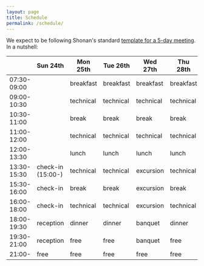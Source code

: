 ```yaml
---
layout: page
title: Schedule
permalink: /schedule/
---
```


We expect to be following Shonan's standard [template for a 5-day meeting](https://shonan.nii.ac.jp/docs/daf3cfe4d550b6d98acf49955e07c423e93ffb1e.pdf). In a nutshell:

|             | Sun 24th            | Mon 25th  | Tue 26th  | Wed 27th  | Thu 28th  | Fri 29th  |
| ----------- | ------------------- | --------- | --------- | --------- | --------- | --------- |
| 07:30-09:00 |                     | breakfast | breakfast | breakfast | breakfast | breakfast |
| 09:00-10:30 |                     | technical | technical | technical | technical | technical |
| 10:30-11:00 |                     | break     | break     | break     | break     | break     |
| 11:00-12:00 |                     | technical | technical | technical | technical | technical |
| 12:00-13:30 |                     | lunch     | lunch     | lunch     | lunch     | lunch     |
| 13:30-15:30 | check-in <br> (15:00-)   | technical | technical | excursion | technical | farewell  |
| 15:30-16:00 | check-in            | break     | break     | excursion | break     |
| 16:00-18:00 | check-in            | technical | technical | excursion | technical |
| 18:00-19:30 | reception           | dinner    | dinner    | banquet   | dinner    |
| 19:30-21:00 | reception           | free      | free      | banquet   | free      |
| 21:00-      | free                | free      | free      | free      | free      |          

